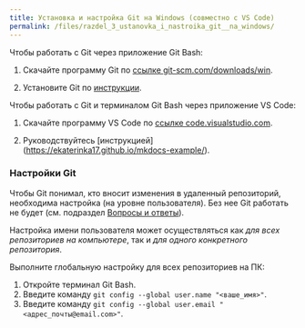 ```yaml
---
title: Установка и настройка Git на Windows (совместно с VS Code)
permalink: /files/razdel_3_ustanovka_i_nastroika_git__na_windows/
---
```


Чтобы работать с Git через приложение Git Bash:

1. Скачайте программу Git по [ссылке git-scm.com/downloads/win](https://git-scm.com/downloads/win).

2. Установите Git по [инструкции](https://tproger.ru/articles/ustanovka-git-na-windows).

Чтобы работать с Git и терминалом Git Bash через приложение VS Code:

1. Скачайте программу VS Code по [ссылке code.visualstudio.com](https://code.visualstudio.com/).

2. Руководствуйтесь [инструкцией] (https://ekaterinka17.github.io/mkdocs-example/).


### Настройки Git
Чтобы Git понимал, кто вносит изменения в удаленный репозиторий, необходима настройка (на уровне пользователя). Без нее Git работать не будет (см. подраздел [Вопросы и ответы](/primery/files/razdel_8_faq/)).

Настройка имени пользователя может осуществляться как *для всех репозиториев на компьютере*, так и *для одного конкретного репозитория*. 

Выполните глобальную настройку для всех репозиториев на ПК:

1. Откройте терминал Git Bash.
2. Введите команду `git config --global user.name "<ваше_имя>"`.
3. Введите команду `git config --global user.email "<адрес_почты@email.com>"`. 
